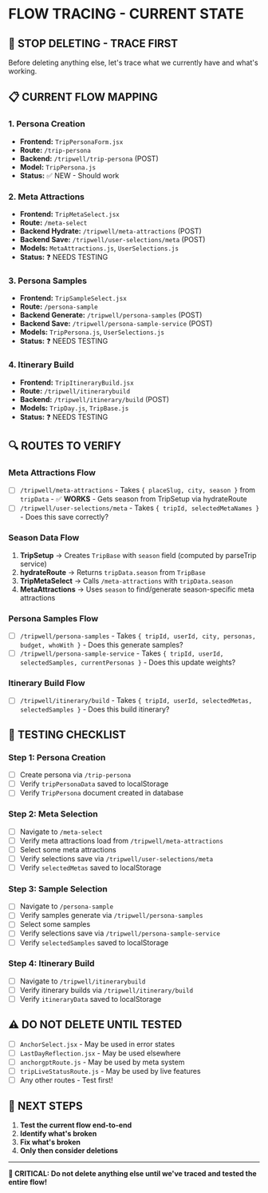 # FLOW TRACING - CURRENT STATE

## 🚨 **STOP DELETING - TRACE FIRST**

Before deleting anything else, let's trace what we currently have and what's working.

## 📋 **CURRENT FLOW MAPPING**

### **1. Persona Creation**
- **Frontend:** `TripPersonaForm.jsx` 
- **Route:** `/trip-persona`
- **Backend:** `/tripwell/trip-persona` (POST)
- **Model:** `TripPersona.js`
- **Status:** ✅ NEW - Should work

### **2. Meta Attractions**
- **Frontend:** `TripMetaSelect.jsx`
- **Route:** `/meta-select` 
- **Backend Hydrate:** `/tripwell/meta-attractions` (POST)
- **Backend Save:** `/tripwell/user-selections/meta` (POST)
- **Models:** `MetaAttractions.js`, `UserSelections.js`
- **Status:** ❓ NEEDS TESTING

### **3. Persona Samples**
- **Frontend:** `TripSampleSelect.jsx`
- **Route:** `/persona-sample`
- **Backend Generate:** `/tripwell/persona-samples` (POST)
- **Backend Save:** `/tripwell/persona-sample-service` (POST)
- **Models:** `TripPersona.js`, `UserSelections.js`
- **Status:** ❓ NEEDS TESTING

### **4. Itinerary Build**
- **Frontend:** `TripItineraryBuild.jsx`
- **Route:** `/tripwell/itinerarybuild`
- **Backend:** `/tripwell/itinerary/build` (POST)
- **Models:** `TripDay.js`, `TripBase.js`
- **Status:** ❓ NEEDS TESTING

## 🔍 **ROUTES TO VERIFY**

### **Meta Attractions Flow**
- [ ] `/tripwell/meta-attractions` - Takes `{ placeSlug, city, season }` from `tripData` - ✅ **WORKS** - Gets season from TripSetup via hydrateRoute
- [ ] `/tripwell/user-selections/meta` - Takes `{ tripId, selectedMetaNames }` - Does this save correctly?

### **Season Data Flow**
1. **TripSetup** → Creates `TripBase` with `season` field (computed by parseTrip service)
2. **hydrateRoute** → Returns `tripData.season` from `TripBase`
3. **TripMetaSelect** → Calls `/meta-attractions` with `tripData.season`
4. **MetaAttractions** → Uses `season` to find/generate season-specific meta attractions

### **Persona Samples Flow**  
- [ ] `/tripwell/persona-samples` - Takes `{ tripId, userId, city, personas, budget, whoWith }` - Does this generate samples?
- [ ] `/tripwell/persona-sample-service` - Takes `{ tripId, userId, selectedSamples, currentPersonas }` - Does this update weights?

### **Itinerary Build Flow**
- [ ] `/tripwell/itinerary/build` - Takes `{ tripId, userId, selectedMetas, selectedSamples }` - Does this build itinerary?

## 🧪 **TESTING CHECKLIST**

### **Step 1: Persona Creation**
- [ ] Create persona via `/trip-persona`
- [ ] Verify `tripPersonaData` saved to localStorage
- [ ] Verify `TripPersona` document created in database

### **Step 2: Meta Selection**
- [ ] Navigate to `/meta-select`
- [ ] Verify meta attractions load from `/tripwell/meta-attractions`
- [ ] Select some meta attractions
- [ ] Verify selections save via `/tripwell/user-selections/meta`
- [ ] Verify `selectedMetas` saved to localStorage

### **Step 3: Sample Selection**
- [ ] Navigate to `/persona-sample`
- [ ] Verify samples generate via `/tripwell/persona-samples`
- [ ] Select some samples
- [ ] Verify selections save via `/tripwell/persona-sample-service`
- [ ] Verify `selectedSamples` saved to localStorage

### **Step 4: Itinerary Build**
- [ ] Navigate to `/tripwell/itinerarybuild`
- [ ] Verify itinerary builds via `/tripwell/itinerary/build`
- [ ] Verify `itineraryData` saved to localStorage

## ⚠️ **DO NOT DELETE UNTIL TESTED**

- [ ] `AnchorSelect.jsx` - May be used in error states
- [ ] `LastDayReflection.jsx` - May be used elsewhere
- [ ] `anchorgptRoute.js` - May be used by meta system
- [ ] `tripLiveStatusRoute.js` - May be used by live features
- [ ] Any other routes - Test first!

## 🎯 **NEXT STEPS**

1. **Test the current flow end-to-end**
2. **Identify what's broken**
3. **Fix what's broken**
4. **Only then consider deletions**

---

**🚨 CRITICAL: Do not delete anything else until we've traced and tested the entire flow!**
